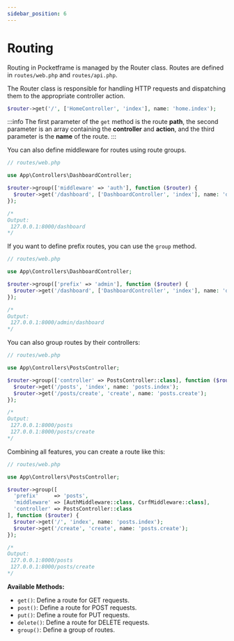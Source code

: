 ```yaml
---
sidebar_position: 6
---
```


# Routing

Routing in Pocketframe is managed by the Router class. Routes are defined in `routes/web.php` and `routes/api.php`.

The Router class is responsible for handling HTTP requests and dispatching them to the appropriate controller action.

```php showLineNumbers
$router->get('/', ['HomeController', 'index'], name: 'home.index');
```

:::info
The first parameter of the `get` method is the route **path**, the second parameter is an array containing the **controller** and **action**, and the third parameter is the **name** of the route.
:::

You can also define middleware for routes using route groups.

```php showLineNumbers
// routes/web.php

use App\Controllers\DashboardController;

$router->group(['middleware' => 'auth'], function ($router) {
  $router->get('/dashboard', ['DashboardController', 'index'], name: 'dashboard.index');
});

/*
Output:
 127.0.0.1:8000/dashboard
*/
```

If you want to define prefix routes, you can use the `group` method.

```php showLineNumbers
// routes/web.php

use App\Controllers\DashboardController;

$router->group(['prefix' => 'admin'], function ($router) {
  $router->get('/dashboard', ['DashboardController', 'index'], name: 'dashboard.index');
});

/*
Output:
 127.0.0.1:8000/admin/dashboard
*/
```

You can also group routes by their controllers:

```php showLineNumbers
// routes/web.php

use App\Controllers\PostsController;

$router->group(['controller' => PostsController::class], function ($router) {
  $router->get('/posts', 'index', name: 'posts.index');
  $router->get('/posts/create', 'create', name: 'posts.create');
});

/*
Output:
 127.0.0.1:8000/posts
 127.0.0.1:8000/posts/create
*/
```

Combining all features, you can create a route like this:

```php showLineNumbers
// routes/web.php

use App\Controllers\PostsController;

$router->group([
  'prefix'     => 'posts',
  'middleware' => [AuthMiddleware::class, CsrfMiddleware::class],
  'controller' => PostsController::class
], function ($router) {
  $router->get('/', 'index', name: 'posts.index');
  $router->get('/create', 'create', name: 'posts.create');
});

/*
Output:
 127.0.0.1:8000/posts
 127.0.0.1:8000/posts/create
*/
```

**Available Methods:**

- `get()`: Define a route for GET requests.
- `post()`: Define a route for POST requests.
- `put()`: Define a route for PUT requests.
- `delete()`: Define a route for DELETE requests.
- `group()`: Define a group of routes.

